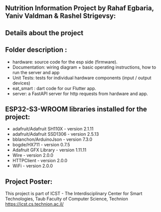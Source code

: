 ## Nutrition Information Project by Rahaf Egbaria, Yaniv Valdman & Rashel Strigevsy:  
  
## Details about the project
 
## Folder description :
* hardware: source code for the esp side (firmware).
* Documentation: wiring diagram + basic operating instructions, how to run the server and app
* Unit Tests: tests for individual hardware components (input / output devices)
* eat_smart : dart code for our Flutter app.
* server: a FastAPI server for http requests from hardware and app.
 
## ESP32-S3-WROOM libraries installed for the project:
* adafruit/Adafruit SH110X - version 2.1.11
* adafruit/Adafruit SSD1306 - version 2.5.13
* bblanchon/ArduinoJson - version 7.3.0
* bogde/HX711 - version 0.7.5
* Adafruit GFX Library - version 1.11.11
* Wire - version 2.0.0
* HTTPClient - version 2.0.0
* WiFi - version 2.0.0

## Project Poster:
 
This project is part of ICST - The Interdisciplinary Center for Smart Technologies, Taub Faculty of Computer Science, Technion
https://icst.cs.technion.ac.il/
